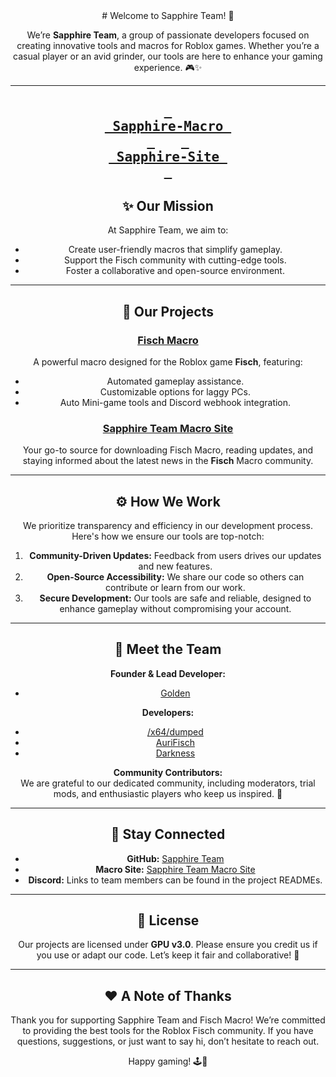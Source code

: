 <div align="center">
# Welcome to Sapphire Team! 💎  

We’re **Sapphire Team**, a group of passionate developers focused on creating innovative tools and macros for Roblox games. Whether you’re a casual player or an avid grinder, our tools are here to enhance your gaming experience. 🎮✨  
<!-- I HAVE NO CLUE WTF IM DOING, HELP, I HAVE NEVER SEEN THIS HTML TAG BEFORE IN MY LIFE ↓↓↓↓↓↓↓↓↓↓↓ /-->
---
[<kbd> <br> Sapphire-Macro <br> </kbd>](https://github.com/Sapphire-Macro/Sapphire-Macro)&emsp;&emsp;[<kbd> <br> Sapphire-Site <br> </kbd>](https://github.com/Sapphire-Macro/Sapphire-Site)
---

## ✨ Our Mission  

At Sapphire Team, we aim to:  
- Create user-friendly macros that simplify gameplay.  
- Support the Fisch community with cutting-edge tools.  
- Foster a collaborative and open-source environment.  

---

## 🌟 Our Projects  

### [Fisch Macro](https://github.com/Sapphire-Team/Fisch-Macro)  
A powerful macro designed for the Roblox game **Fisch**, featuring:  
- Automated gameplay assistance.  
- Customizable options for laggy PCs.  
- Auto Mini-game tools and Discord webhook integration.  

### [Sapphire Team Macro Site](https://sapphire-macro.github.io/Sapphire-Site/)  
Your go-to source for downloading Fisch Macro, reading updates, and staying informed about the latest news in the **Fisch** Macro community.  

---

## ⚙️ How We Work  

We prioritize transparency and efficiency in our development process. Here's how we ensure our tools are top-notch:  
1. **Community-Driven Updates:** Feedback from users drives our updates and new features.  
2. **Open-Source Accessibility:** We share our code so others can contribute or learn from our work.  
3. **Secure Development:** Our tools are safe and reliable, designed to enhance gameplay without compromising your account.  

---

## 👥 Meet the Team  

**Founder & Lead Developer:**  
- [Golden](https://discord.com/users/1219325833685241857)  

**Developers:**  
- [/x64/dumped](https://discord.com/users/1064395299042381874)  
- [AuriFisch](https://discord.com/users/1092678374427738203)
- [Darkness](https://discord.com/users/681934150743097387)

**Community Contributors:**  
We are grateful to our dedicated community, including moderators, trial mods, and enthusiastic players who keep us inspired. 💪  

---

## 🔗 Stay Connected  

- **GitHub:** [Sapphire Team](https://github.com/Sapphire-Team)  
- **Macro Site:** [Sapphire Team Macro Site](https://sapphire-macro.github.io/Sapphire-Site/)  
- **Discord:** Links to team members can be found in the project READMEs.  

---

## 📜 License  

Our projects are licensed under **GPU v3.0**. Please ensure you credit us if you use or adapt our code. Let’s keep it fair and collaborative! 🤝  

---

## ❤️ A Note of Thanks  

Thank you for supporting Sapphire Team and Fisch Macro! We’re committed to providing the best tools for the Roblox Fisch community. If you have questions, suggestions, or just want to say hi, don’t hesitate to reach out.  

Happy gaming! 🕹️🎉  
</div>
